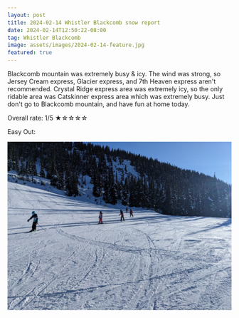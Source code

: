 ```yaml
---
layout: post
title: 2024-02-14 Whistler Blackcomb snow report
date: 2024-02-14T12:50:22-08:00
tag: Whistler Blackcomb
image: assets/images/2024-02-14-feature.jpg
featured: true
---
```

Blackcomb mountain was extremely busy & icy. The wind was strong, so Jersey Cream express, Glacier express, and 7th Heaven express aren't recommended. Crystal Ridge express area was extremely icy, so the only ridable area was Catskinner express area which was extremely busy. Just don't go to Blackcomb mountain, and have fun at home today.

Overall rate: 1/5 ★☆☆☆☆

Easy Out:

![](/assets/images/2024-02-14-easy-out.jpg)
